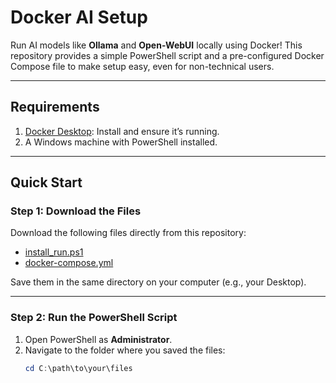 # Docker AI Setup

Run AI models like **Ollama** and **Open-WebUI** locally using Docker! This repository provides a simple PowerShell script and a pre-configured Docker Compose file to make setup easy, even for non-technical users.

---

## Requirements
1. [Docker Desktop](https://www.docker.com/products/docker-desktop): Install and ensure it’s running.
2. A Windows machine with PowerShell installed.

---

## Quick Start

### Step 1: Download the Files
Download the following files directly from this repository:
- [install_run.ps1](./install_run.ps1)
- [docker-compose.yml](./docker-compose.yml)

Save them in the same directory on your computer (e.g., your Desktop).

---

### Step 2: Run the PowerShell Script
1. Open PowerShell as **Administrator**.
2. Navigate to the folder where you saved the files:
   ```powershell
   cd C:\path\to\your\files

